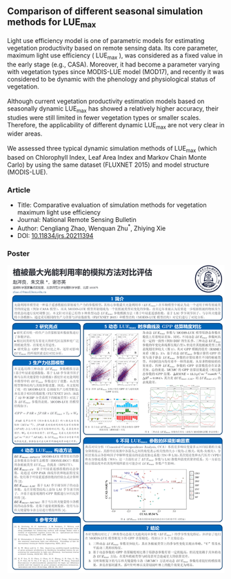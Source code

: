 ## Comparison of different seasonal simulation methods for LUE<sub>max</sub>
Light use efficiency model is one of parametric models for estimating vegetation productivity based on remote sensing data. Its core parameter, maximum light use efficiency ( LUE<sub>max</sub> ), was considered as a fixed value in the early stage (e.g., CASA). Moreover, it had become a parameter varying with vegetation types since MODIS-LUE model (MOD17), and recently it was considered to be dynamic with the phenology and physiological status of vegetation.
<br><br>
Although current vegetation productivity estimation models based on seasonally dynamic LUE<sub>max</sub> has showed a relatively higher accuracy, their studies were still limited in fewer vegetation types or smaller scales. Therefore, the applicability of different dynamic LUE<sub>max</sub> are not very clear in wider areas. 
<br><br>
We assessed three typical dynamic simulation methods of LUE<sub>max</sub> (which based on Chlorophyll Index, Leaf Area Index and Markov Chain Monte Carlo) by using the same dataset (FLUXNET 2015) and model structure (MODIS-LUE).

### Article
* Title:  Comparative evaluation of simulation methods for vegetation maximum light use efficiency 
* Journal: National Remote Sensing Bulletin 
* Author: Cengliang Zhao, Wenquan Zhu<sup>*</sup>, Zhiying Xie
* DOI: [10.11834/jrs.20211394](http://www.ygxb.ac.cn/thesisDetails#10.11834/jrs.20211394&lang=en) 

### Poster
![poster](./poster.png)

